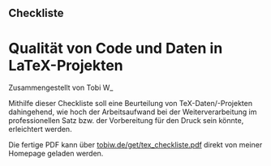 ## Checkliste
# Qualität von Code und Daten in LaTeX-Projekten

Zusammengestellt von Tobi W_

Mithilfe dieser Checkliste soll eine Beurteilung von TeX-Daten/-Projekten dahingehend, wie hoch der Arbeitsaufwand bei der Weiterverarbeitung im professionellen Satz bzw. der Vorbereitung für den Druck sein könnte, erleichtert werden.

Die fertige PDF kann über [tobiw.de/get/tex_checkliste.pdf](https://tobiw.de/get/tex_checkliste.pdf) direkt von meiner Homepage geladen werden.